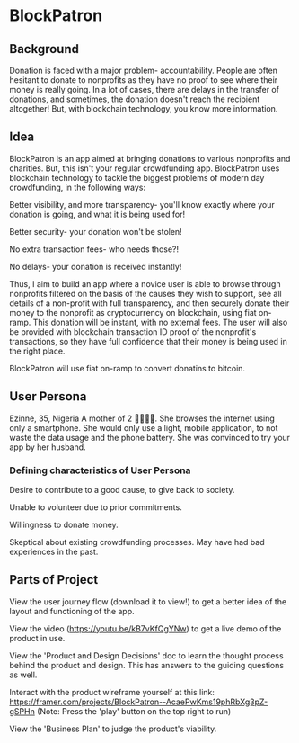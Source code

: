 # BlockPatron

## Background

Donation is faced with a major problem- accountability. 
People are often hesitant to donate to nonprofits as they have no proof to see where their money is really going.
In a lot of cases, there are delays in the transfer of donations, and sometimes, the donation doesn't reach the recipient altogether! 
But, with blockchain technology, you know more information.

## Idea

BlockPatron is an app aimed at bringing donations to various nonprofits and charities. 
But, this isn't your regular crowdfunding app. BlockPatron uses blockchain technology to tackle the biggest problems of modern day crowdfunding, in the following ways:


Better visibility, and more transparency- you'll know exactly where your donation is going, and what it is being used for! 

Better security- your donation won't be stolen!

No extra transaction fees- who needs those?!

No delays- your donation is received instantly!


Thus, I aim to build an app where a novice user is able to browse through nonprofits filtered on the basis of the causes they wish to support, 
see all details of a non-profit with full transparency, and then securely donate their money to the nonprofit as cryptocurrency on blockchain, using fiat on-ramp. 
This donation will be instant, with no external fees.
The user will also be provided with blockchain transaction ID proof of the nonprofit's transactions, 
so they have full confidence that their money is being used in the right place.


BlockPatron will use fiat on-ramp to convert donatins to bitcoin. 


## User Persona

Ezinne, 35, Nigeria
A mother of 2 👨‍👩‍👧‍👦. She browses the internet using only a smartphone. 
She would only use a light, mobile application, to not waste the data usage and the phone battery. 
She was convinced to try your app by her husband.

### Defining characteristics of User Persona

Desire to contribute to a good cause, to give back to society.

Unable to volunteer due to prior commitments.

Willingness to donate money.

Skeptical about existing crowdfunding processes. May have had bad experiences in the past.


## Parts of Project
View the user journey flow (download it to view!) to get a better idea of the layout and functioning of the app. 

View the video (https://youtu.be/kB7vKfQgYNw) to get a live demo of the product in use.

View the 'Product and Design Decisions' doc to learn the thought process behind the product and design. This has answers to the guiding questions as well.

Interact with the product wireframe yourself at this link: https://framer.com/projects/BlockPatron--AcaePwKms19phRbXg3pZ-gSPHn
(Note: Press the 'play' button on the top right to run)

View the 'Business Plan' to judge the product's viability.

